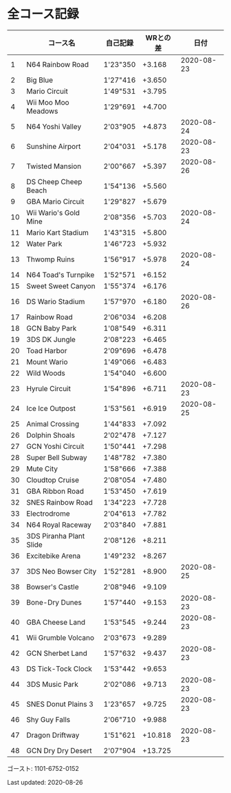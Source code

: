 # 全コース記録

||コース名|自己記録|WRとの差|日付
|--|--|--|--|--|
|1|N64 Rainbow Road|1'23"350|+3.168|2020-08-23|
|2|Big Blue|1'27"416|+3.650||
|3|Mario Circuit|1'49"531|+3.795||
|4|Wii Moo Moo Meadows|1'29"691|+4.700||
|5|N64 Yoshi Valley|2'03"905|+4.873|2020-08-24|
|6|Sunshine Airport|2'04"031|+5.178|2020-08-23|
|7|Twisted Mansion|2'00"667|+5.397|2020-08-26|
|8|DS Cheep Cheep Beach|1'54"136|+5.560||
|9|GBA Mario Circuit|1'29"827|+5.679||
|10|Wii Wario's Gold Mine|2'08"356|+5.703|2020-08-24|
|11|Mario Kart Stadium|1'43"315|+5.800||
|12|Water Park|1'46"723|+5.932||
|13|Thwomp Ruins|1'56"917|+5.978|2020-08-24|
|14|N64 Toad's Turnpike|1'52"571|+6.152||
|15|Sweet Sweet Canyon|1'55"374|+6.176||
|16|DS Wario Stadium|1'57"970|+6.180|2020-08-26|
|17|Rainbow Road|2'06"034|+6.208||
|18|GCN Baby Park|1'08"549|+6.311||
|19|3DS DK Jungle|2'08"223|+6.465||
|20|Toad Harbor|2'09"696|+6.478||
|21|Mount Wario|1'49"066|+6.483||
|22|Wild Woods|1'54"040|+6.600||
|23|Hyrule Circuit|1'54"896|+6.711|2020-08-23|
|24|Ice Ice Outpost|1'53"561|+6.919|2020-08-25|
|25|Animal Crossing|1'44"833|+7.092||
|26|Dolphin Shoals|2'02"478|+7.127||
|27|GCN Yoshi Circuit|1'50"441|+7.298||
|28|Super Bell Subway|1'48"782|+7.380||
|29|Mute City|1'58"666|+7.388||
|30|Cloudtop Cruise|2'08"054|+7.480||
|31|GBA Ribbon Road|1'53"450|+7.619||
|32|SNES Rainbow Road|1'34"223|+7.728||
|33|Electrodrome|2'04"613|+7.782||
|34|N64 Royal Raceway|2'03"840|+7.881||
|35|3DS Piranha Plant Slide|2'08"126|+8.211||
|36|Excitebike Arena|1'49"232|+8.267||
|37|3DS Neo Bowser City|1'52"281|+8.900|2020-08-25|
|38|Bowser's Castle|2'08"946|+9.109||
|39|Bone-Dry Dunes|1'57"440|+9.153|2020-08-23|
|40|GBA Cheese Land|1'53"545|+9.244|2020-08-23|
|41|Wii Grumble Volcano|2'03"673|+9.289||
|42|GCN Sherbet Land|1'57"632|+9.437|2020-08-23|
|43|DS Tick-Tock Clock|1'53"442|+9.653||
|44|3DS Music Park|2'02"086|+9.713|2020-08-23|
|45|SNES Donut Plains 3|1'23"657|+9.725|2020-08-23|
|46|Shy Guy Falls|2'06"710|+9.988||
|47|Dragon Driftway|1'51"621|+10.818|2020-08-23|
|48|GCN Dry Dry Desert|2'07"904|+13.725||

ゴースト: 1101-6752-0152

Last updated: 2020-08-26
